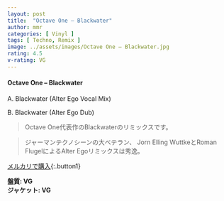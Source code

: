```yaml
---
layout: post
title:  "Octave One – Blackwater"
author: mmr
categories: [ Vinyl ]
tags: [ Techno, Remix ]
image: ../assets/images/Octave One – Blackwater.jpg
rating: 4.5
v-rating: VG
---
```


#### Octave One – Blackwater

A. Blackwater (Alter Ego Vocal Mix)

B. Blackwater (Alter Ego Dub)

> Octave One代表作のBlackwaterのリミックスです。

> ジャーマンテクノシーンの大ベテラン、 Jorn Elling WuttkeとRoman FlugelによるAlter Egoリミックスは秀逸。


[メルカリで購入](https://jp.mercari.com/item/m73391781068){:.button1}


<div class="mt-4 mb-4 d-flex align-items-center">
<strong class="mr-1">盤質: VG</strong>
</div>
<div class="mt-4 mb-4 d-flex align-items-center">
<strong class="mr-1">ジャケット: VG</strong>
</div>
